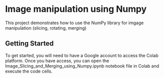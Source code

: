 # Image manipulation using Numpy
This project demonstrates how to use the NumPy library for imgage manipulation (slicing, rotating, merging)
## Getting Started
To get started, you will need to have a Google account to access the Colab platform. Once you have access, you can open the Image_Slicing_and_Merging_using_Numpy.ipynb notebook file in Colab and execute the code cells.
